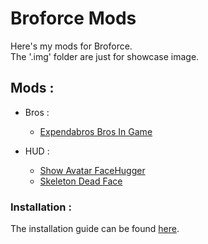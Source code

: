 # Broforce Mods
 Here's my mods for Broforce.  
 The '.img' folder are just for showcase image.

## Mods :
 * Bros :
    * [Expendabros Bros In Game](https://github.com/Gorzon38/Broforce-Mods/tree/main/Expendables%20Bros%20In%20Game)
    
 * HUD :
    * [Show Avatar FaceHugger](https://github.com/Gorzon38/Broforce-Mods/tree/main/Show%20Avatar%20FaceHugger)
    * [Skeleton Dead Face](https://github.com/Gorzon38/Broforce-Mods/tree/main/Skeleton%20Dead%20Face)

### Installation :
The installation guide can be found [here](https://steamcommunity.com/sharedfiles/filedetails/?id=2434812447).  
